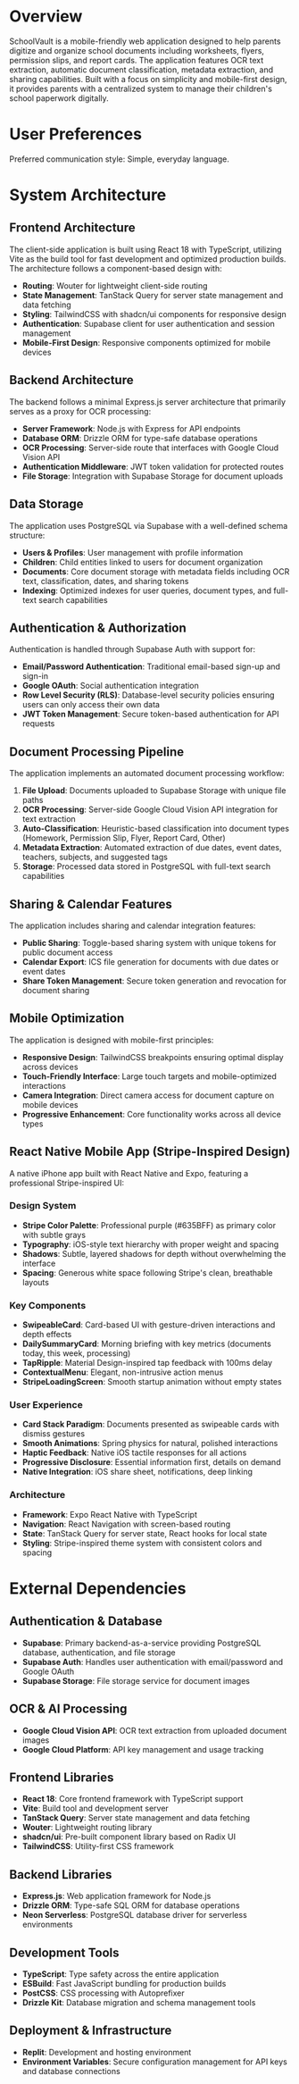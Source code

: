 # Overview

SchoolVault is a mobile-friendly web application designed to help parents digitize and organize school documents including worksheets, flyers, permission slips, and report cards. The application features OCR text extraction, automatic document classification, metadata extraction, and sharing capabilities. Built with a focus on simplicity and mobile-first design, it provides parents with a centralized system to manage their children's school paperwork digitally.

# User Preferences

Preferred communication style: Simple, everyday language.

# System Architecture

## Frontend Architecture
The client-side application is built using React 18 with TypeScript, utilizing Vite as the build tool for fast development and optimized production builds. The architecture follows a component-based design with:

- **Routing**: Wouter for lightweight client-side routing
- **State Management**: TanStack Query for server state management and data fetching
- **Styling**: TailwindCSS with shadcn/ui components for responsive design
- **Authentication**: Supabase client for user authentication and session management
- **Mobile-First Design**: Responsive components optimized for mobile devices

## Backend Architecture
The backend follows a minimal Express.js server architecture that primarily serves as a proxy for OCR processing:

- **Server Framework**: Node.js with Express for API endpoints
- **Database ORM**: Drizzle ORM for type-safe database operations
- **OCR Processing**: Server-side route that interfaces with Google Cloud Vision API
- **Authentication Middleware**: JWT token validation for protected routes
- **File Storage**: Integration with Supabase Storage for document uploads

## Data Storage
The application uses PostgreSQL via Supabase with a well-defined schema structure:

- **Users & Profiles**: User management with profile information
- **Children**: Child entities linked to users for document organization
- **Documents**: Core document storage with metadata fields including OCR text, classification, dates, and sharing tokens
- **Indexing**: Optimized indexes for user queries, document types, and full-text search capabilities

## Authentication & Authorization
Authentication is handled through Supabase Auth with support for:

- **Email/Password Authentication**: Traditional email-based sign-up and sign-in
- **Google OAuth**: Social authentication integration
- **Row Level Security (RLS)**: Database-level security policies ensuring users can only access their own data
- **JWT Token Management**: Secure token-based authentication for API requests

## Document Processing Pipeline
The application implements an automated document processing workflow:

1. **File Upload**: Documents uploaded to Supabase Storage with unique file paths
2. **OCR Processing**: Server-side Google Cloud Vision API integration for text extraction
3. **Auto-Classification**: Heuristic-based classification into document types (Homework, Permission Slip, Flyer, Report Card, Other)
4. **Metadata Extraction**: Automated extraction of due dates, event dates, teachers, subjects, and suggested tags
5. **Storage**: Processed data stored in PostgreSQL with full-text search capabilities

## Sharing & Calendar Features
The application includes sharing and calendar integration features:

- **Public Sharing**: Toggle-based sharing system with unique tokens for public document access
- **Calendar Export**: ICS file generation for documents with due dates or event dates
- **Share Token Management**: Secure token generation and revocation for document sharing

## Mobile Optimization
The application is designed with mobile-first principles:

- **Responsive Design**: TailwindCSS breakpoints ensuring optimal display across devices
- **Touch-Friendly Interface**: Large touch targets and mobile-optimized interactions
- **Camera Integration**: Direct camera access for document capture on mobile devices
- **Progressive Enhancement**: Core functionality works across all device types

## React Native Mobile App (Stripe-Inspired Design)
A native iPhone app built with React Native and Expo, featuring a professional Stripe-inspired UI:

### Design System
- **Stripe Color Palette**: Professional purple (#635BFF) as primary color with subtle grays
- **Typography**: iOS-style text hierarchy with proper weight and spacing
- **Shadows**: Subtle, layered shadows for depth without overwhelming the interface
- **Spacing**: Generous white space following Stripe's clean, breathable layouts

### Key Components
- **SwipeableCard**: Card-based UI with gesture-driven interactions and depth effects
- **DailySummaryCard**: Morning briefing with key metrics (documents today, this week, processing)
- **TapRipple**: Material Design-inspired tap feedback with 100ms delay
- **ContextualMenu**: Elegant, non-intrusive action menus
- **StripeLoadingScreen**: Smooth startup animation without empty states

### User Experience
- **Card Stack Paradigm**: Documents presented as swipeable cards with dismiss gestures
- **Smooth Animations**: Spring physics for natural, polished interactions
- **Haptic Feedback**: Native iOS tactile responses for all actions
- **Progressive Disclosure**: Essential information first, details on demand
- **Native Integration**: iOS share sheet, notifications, deep linking

### Architecture
- **Framework**: Expo React Native with TypeScript
- **Navigation**: React Navigation with screen-based routing
- **State**: TanStack Query for server state, React hooks for local state
- **Styling**: Stripe-inspired theme system with consistent colors and spacing

# External Dependencies

## Authentication & Database
- **Supabase**: Primary backend-as-a-service providing PostgreSQL database, authentication, and file storage
- **Supabase Auth**: Handles user authentication with email/password and Google OAuth
- **Supabase Storage**: File storage service for document images

## OCR & AI Processing
- **Google Cloud Vision API**: OCR text extraction from uploaded document images
- **Google Cloud Platform**: API key management and usage tracking

## Frontend Libraries
- **React 18**: Core frontend framework with TypeScript support
- **Vite**: Build tool and development server
- **TanStack Query**: Server state management and data fetching
- **Wouter**: Lightweight routing library
- **shadcn/ui**: Pre-built component library based on Radix UI
- **TailwindCSS**: Utility-first CSS framework

## Backend Libraries
- **Express.js**: Web application framework for Node.js
- **Drizzle ORM**: Type-safe SQL ORM for database operations
- **Neon Serverless**: PostgreSQL database driver for serverless environments

## Development Tools
- **TypeScript**: Type safety across the entire application
- **ESBuild**: Fast JavaScript bundling for production builds
- **PostCSS**: CSS processing with Autoprefixer
- **Drizzle Kit**: Database migration and schema management tools

## Deployment & Infrastructure
- **Replit**: Development and hosting environment
- **Environment Variables**: Secure configuration management for API keys and database connections